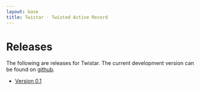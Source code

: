 ```yaml
---
layout: base
title: Twistar - Twisted Active Record
---
```

# Releases
The following are releases for Twistar.  The current development version can be found on [github](http://github.com/bmuller/twistar).

* [Version 0.1](releases/twistar-0.1.tar.gz)
